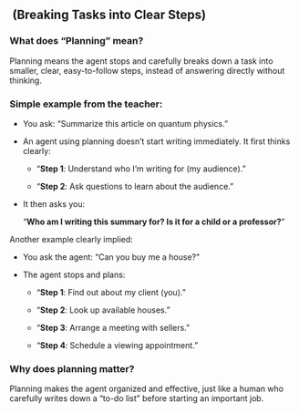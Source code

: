 ##  **(Breaking Tasks into Clear Steps)**

### **What does “Planning” mean?**

Planning means the agent stops and carefully breaks down a task into smaller, clear, easy-to-follow steps, instead of answering directly without thinking.

### **Simple example from the teacher:**

- You ask: “Summarize this article on quantum physics.”
    
- An agent using planning doesn’t start writing immediately. It first thinks clearly:
    
    - “**Step 1**: Understand who I’m writing for (my audience).”
        
    - “**Step 2**: Ask questions to learn about the audience.”
        
- It then asks you:
    
    “**Who am I writing this summary for? Is it for a child or a professor?**”
    


Another example clearly implied:

- You ask the agent: “Can you buy me a house?”
    
- The agent stops and plans:
    
    - “**Step 1**: Find out about my client (you).”
        
    - “**Step 2**: Look up available houses.”
        
    - “**Step 3**: Arrange a meeting with sellers.”
        
    - “**Step 4**: Schedule a viewing appointment.”
        
    
### **Why does planning matter?**


Planning makes the agent organized and effective, just like a human who carefully writes down a “to-do list” before starting an important job.